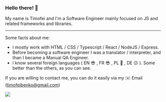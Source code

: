 ### Hello there! 👋

<!--
**Timofei-Benko/Timofei-Benko** is a ✨ _special_ ✨ repository because its `README.md` (this file) appears on your GitHub profile. -->

My name is Timofei and I'm a Software Engineer mainly focused on JS and related frameworks and libraries.
 
---
Some facts about me:
* I mostly work with HTML / CSS / Typescript / React / NodeJS / Express.
* Before becoming a software engineer I was a translator / interpreter, and than I became a Manual QA Engineer.  
* I know several foreign languages ( EN 😎 , FR 😎 , PL 🙂 , DE 😕 ). Some better than the others, as you can see. 

If you are willing to contact me, you can do it easily via my ✉️ Email (timofeibenko@gmail.com)

<img src="https://www.codewars.com/users/moriturus/badges/large">
